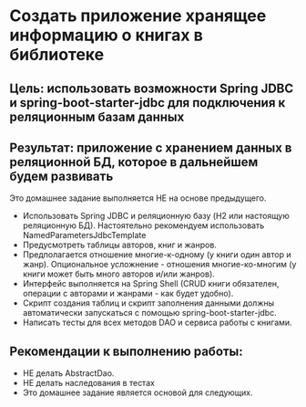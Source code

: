 # Создать приложение хранящее информацию о книгах в библиотеке

## Цель: использовать возможности Spring JDBC и spring-boot-starter-jdbc для подключения к реляционным базам данных 
## Результат: приложение с хранением данных в реляционной БД, которое в дальнейшем будем развивать

Это домашнее задание выполняется НЕ на основе предыдущего.

* Использовать Spring JDBC и реляционную базу (H2 или настоящую реляционную БД). Настоятельно рекомендуем использовать NamedParametersJdbcTemplate
* Предусмотреть таблицы авторов, книг и жанров.
* Предполагается отношение многие-к-одному (у книги один автор и жанр). Опциональное усложнение - отношения многие-ко-многим (у книги может быть много авторов и/или жанров).
* Интерфейс выполняется на Spring Shell (CRUD книги обязателен, операции с авторами и жанрами - как будет удобно).
* Скрипт создания таблиц и скрипт заполнения данными должны автоматически запускаться с помощью spring-boot-starter-jdbc.
* Написать тесты для всех методов DAO и сервиса работы с книгами.
## Рекомендации к выполнению работы:

* НЕ делать AbstractDao.
* НЕ делать наследования в тестах
* Это домашнее задание является основой для следующих.